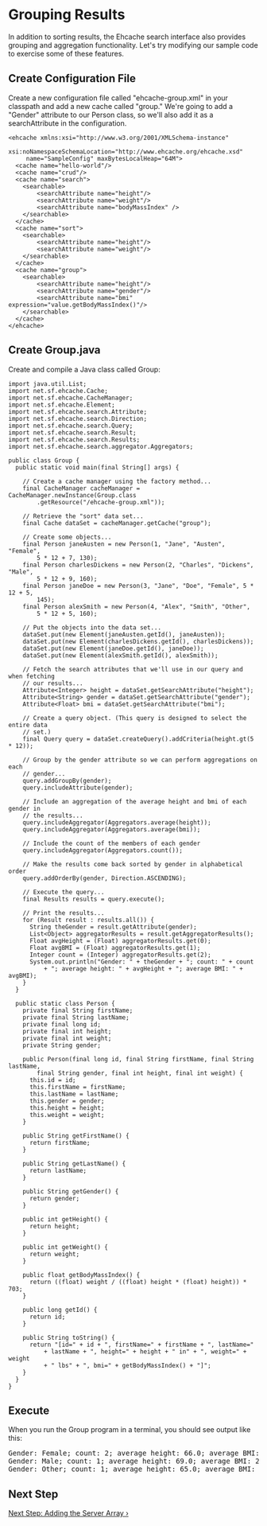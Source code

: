 ---
---
# Grouping Results

In addition to sorting results, the Ehcache search interface also provides
grouping and aggregation functionality.  Let's try modifying our sample code to
exercise some of these features.

## Create Configuration File

Create a new configuration file called "ehcache-group.xml" in your classpath
and add a new cache called "group."  We're going to add a "Gender" attribute to
our Person class, so we'll also add it as a searchAttribute in the
configuration.

	<ehcache xmlns:xsi="http://www.w3.org/2001/XMLSchema-instance"
		 xsi:noNamespaceSchemaLocation="http://www.ehcache.org/ehcache.xsd"
		 name="SampleConfig" maxBytesLocalHeap="64M">
	  <cache name="hello-world"/>
	  <cache name="crud"/>
	  <cache name="search">
		<searchable>
			<searchAttribute name="height"/>
			<searchAttribute name="weight"/>
			<searchAttribute name="bodyMassIndex" />
		</searchable>
	  </cache>
	  <cache name="sort">
		<searchable>
			<searchAttribute name="height"/>
			<searchAttribute name="weight"/>
		</searchable>
	  </cache>
	  <cache name="group">
		<searchable>
			<searchAttribute name="height"/>
			<searchAttribute name="gender"/>
			<searchAttribute name="bmi" expression="value.getBodyMassIndex()"/>
		</searchable>
	  </cache>
	</ehcache>

## Create Group.java

Create and compile a Java class called Group:

    import java.util.List;
	import net.sf.ehcache.Cache;
	import net.sf.ehcache.CacheManager;
	import net.sf.ehcache.Element;
	import net.sf.ehcache.search.Attribute;
	import net.sf.ehcache.search.Direction;
	import net.sf.ehcache.search.Query;
	import net.sf.ehcache.search.Result;
	import net.sf.ehcache.search.Results;
	import net.sf.ehcache.search.aggregator.Aggregators;

	public class Group {
	  public static void main(final String[] args) {

		// Create a cache manager using the factory method...
		final CacheManager cacheManager = CacheManager.newInstance(Group.class
			.getResource("/ehcache-group.xml"));

		// Retrieve the "sort" data set...
		final Cache dataSet = cacheManager.getCache("group");

		// Create some objects...
		final Person janeAusten = new Person(1, "Jane", "Austen", "Female",
			5 * 12 + 7, 130);
		final Person charlesDickens = new Person(2, "Charles", "Dickens", "Male",
			5 * 12 + 9, 160);
		final Person janeDoe = new Person(3, "Jane", "Doe", "Female", 5 * 12 + 5,
			145);
		final Person alexSmith = new Person(4, "Alex", "Smith", "Other",
			5 * 12 + 5, 160);

		// Put the objects into the data set...
		dataSet.put(new Element(janeAusten.getId(), janeAusten));
		dataSet.put(new Element(charlesDickens.getId(), charlesDickens));
		dataSet.put(new Element(janeDoe.getId(), janeDoe));
		dataSet.put(new Element(alexSmith.getId(), alexSmith));

		// Fetch the search attributes that we'll use in our query and when fetching
		// our results...
		Attribute<Integer> height = dataSet.getSearchAttribute("height");
		Attribute<String> gender = dataSet.getSearchAttribute("gender");
		Attribute<Float> bmi = dataSet.getSearchAttribute("bmi");

		// Create a query object. (This query is designed to select the entire data
		// set.)
		final Query query = dataSet.createQuery().addCriteria(height.gt(5 * 12));

		// Group by the gender attribute so we can perform aggregations on each
		// gender...
		query.addGroupBy(gender);
		query.includeAttribute(gender);

		// Include an aggregation of the average height and bmi of each gender in
		// the results...
		query.includeAggregator(Aggregators.average(height));
		query.includeAggregator(Aggregators.average(bmi));

		// Include the count of the members of each gender
		query.includeAggregator(Aggregators.count());

		// Make the results come back sorted by gender in alphabetical order
		query.addOrderBy(gender, Direction.ASCENDING);

		// Execute the query...
		final Results results = query.execute();

		// Print the results...
		for (Result result : results.all()) {
		  String theGender = result.getAttribute(gender);
		  List<Object> aggregatorResults = result.getAggregatorResults();
		  Float avgHeight = (Float) aggregatorResults.get(0);
		  Float avgBMI = (Float) aggregatorResults.get(1);
		  Integer count = (Integer) aggregatorResults.get(2);
		  System.out.println("Gender: " + theGender + "; count: " + count
			  + "; average height: " + avgHeight + "; average BMI: " + avgBMI);
		}
	  }

	  public static class Person {
		private final String firstName;
		private final String lastName;
		private final long id;
		private final int height;
		private final int weight;
		private String gender;

		public Person(final long id, final String firstName, final String lastName,
			final String gender, final int height, final int weight) {
		  this.id = id;
		  this.firstName = firstName;
		  this.lastName = lastName;
		  this.gender = gender;
		  this.height = height;
		  this.weight = weight;
		}

		public String getFirstName() {
		  return firstName;
		}

		public String getLastName() {
		  return lastName;
		}

		public String getGender() {
		  return gender;
		}

		public int getHeight() {
		  return height;
		}

		public int getWeight() {
		  return weight;
		}

		public float getBodyMassIndex() {
		  return ((float) weight / ((float) height * (float) height)) * 703;
		}

		public long getId() {
		  return id;
		}

		public String toString() {
		  return "[id=" + id + ", firstName=" + firstName + ", lastName="
			  + lastName + ", height=" + height + " in" + ", weight=" + weight
			  + " lbs" + ", bmi=" + getBodyMassIndex() + "]";
		}
	  }
	}

## Execute

When you run the Group program in a terminal, you should see output like this:

<pre style="overflow: auto; white-space: nowrap">
Gender: Female; count: 2; average height: 66.0; average BMI: 22.242641<br/>
Gender: Male; count: 1; average height: 69.0; average BMI: 23.625288<br/>
Gender: Other; count: 1; average height: 65.0; average BMI: 26.622484<br/>
</pre>

## Next Step

[Next Step: Adding the Server Array &rsaquo;](server-array)
